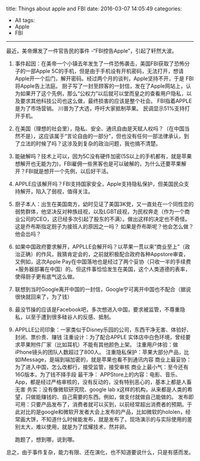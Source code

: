 title: Things about apple and FBI
date: 2016-03-07 14:05:49
categories:
- All
tags:
- Apple
- FBI
---

最近，美帝爆发了一件官告民的事件 -“FBI控告Apple”，引起了轩然大波。

1. 事件起因：在美帝一个小镇去年发生了一件恐怖袭击，美国FBI获取了恐怖分子的一部Apple 5C的手机，但是由于手机设有开机密码，无法打开，想请Apple开一个后门，解开密码。经过两个月的谈判，Apple坚持不开，于是
      FBI将Apple告上法庭。
     厨子写了一封至顾客的一封信，发在了Apple网站上，认为如果开了这个先例，那么“公权力”以后就可以堂而皇之的查看用户隐私，以及要求其他科技公司也这么做，最终损害的应该是整个社会。
     FBI指着APPLE是为了市场营销。
     川普为了大选，呼吁大家抵制苹果。
     民调显示51%支持打开手机。

<!-- more --> 

2. 在美国（理想的社会里），隐私、安全、通讯自由是天赋人权吗？（在中国当然不是），这应该属于“言论自由的一部分”，但也没有任何一部法律承认，到了立法的时候了吗？这涉及到复杂的政治问题，我也搞不清楚。

3. 能破解吗？技术上可以，因为5C没有硬件加密(5S以上的手机都有，就是苹果想解开也无能为力)，FBI雇佣一些黑客也是可以破解的，为什么还要苹果解开？FBI就是想开一个先例，以后好干活。

4. APPLE应该解开吗？FBI支持国家安全，Apple支持隐私保护，但美国民众支持解开，陷入了弱视，值得关注。

5. 厨子本人：出生在美国南方，幼时见证了美国3K党，又一直处在一个同性恋的弱势群体，他坚决反对种族歧视，以及LGBT歧视，为民权奔走（作为一个商业公司的CEO，这已经多次引起了股东的不满）。做出这样的决定也不奇怪。这是乔布斯指定厨子为接班人的原因之一吗？
   如果是乔布斯呢？他会怎么做？他会怂吗？

6. 如果中国政府要求解开，APPLLE会解开吗？以苹果一贯以来“商业至上”（政治正确）的作风，我猜肯定会的，之前就积极配合政府各种Appstore审查，又例如，这次Apple Pay在中国落地也是经过了两个妥协（只收一半的手续费+服务器部署在中国）的。但这件事恰恰发生在美国，这个人类道德的表率，使得厨子更有底气这么做。

7. 联想到当时Google离开中国的一封信，Google宁可离开中国也不配合（据说很快就回来了，为了钱）

8. 最没节操的应该是Facebook吧，多次想进入中国，要求被监管，不尊重隐私，以至于遭到很多硅谷人的反感、抵制。

9. APPLLE公司印象：一家类似于Disney乐园的公司，东西干净无害、体验好、封闭、票价贵、赚钱
    注重设计：为了配合APPLE 实体店中白色环境，曾经要求苹果附件厂家（比如耳机）不能有其他颜色上架。
    注重用户体验：做iPhone镜头的团队人数超过了800人。
    注重隐私保护：苹果大部分产品，比如IMessage，是端到端加密的，就是苹果也看不到通讯内容
    商业上最妥协：为了进入中国，怎么改都行，接受监管，接受审核
    商业上最小气：至今还有16G版本，为了钱不择手段
    最干净： APPStore上的内容：电影、音乐、App，都是经过严格审核的，没有反动的，没有特别恶心的，基本上都是人畜无害
    务实：没有像微软研究院、google lab x这样的机构，从来都是人类的希望，只做能赚钱的、自己需要的东西。例如，做支付就做自己能做的。
    发布即可用：只要产品发布了，消费者就可以买到，以前经常超出消费者的预期。于此对比的是google和微软开发者大会上发布的产品，比如微软的hololen，经常画大饼，不知道什么时候能发布，就是发布了，现场演示的与实际使用的差别太大，难以使用，就是为了炫耀技术，然并卵。

    跑题了，想到哪，说到哪。

总之，由于事件复杂，能力有限、还在演化，也不知道要说什么，只是有感而发。

